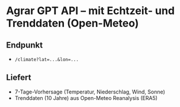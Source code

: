 # Agrar GPT API – mit Echtzeit- und Trenddaten (Open-Meteo)

## Endpunkt
- `/climate?lat=...&lon=...`

## Liefert
- 7-Tage-Vorhersage (Temperatur, Niederschlag, Wind, Sonne)
- Trenddaten (10 Jahre) aus Open-Meteo Reanalysis (ERA5)
